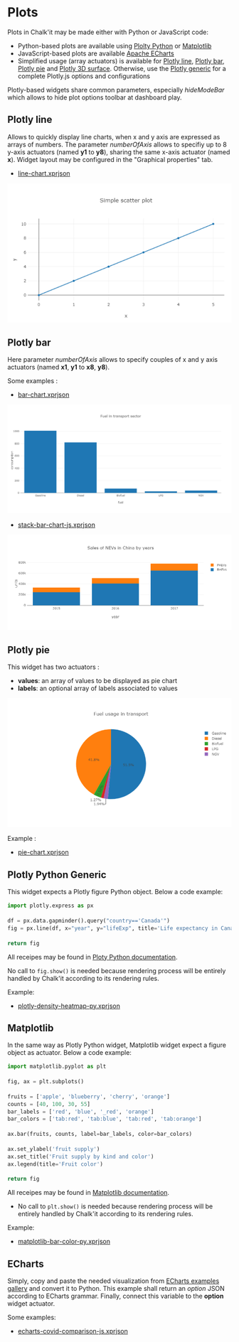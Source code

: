 ﻿# Plots

Plots in Chalk'it may be made either with Python or JavaScript code:

* Python-based plots are available using [Plolty Python](https://plotly.com/python/) or [Matplotlib](https://matplotlib.org/)
* JavaScript-based plots are available [Apache ECharts](https://echarts.apache.org/)
* Simplified usage (array actuators) is available for [Plotly line](#plotly-line), [Plotly bar](#plotly-bar), [Plotly pie](#plotly-pie) and [Plotly 3D surface](#plotly-3d-surface). Otherwise, use the [Plotly generic](#plotly-javascript-generic) for a complete Plotly.js options and configurations

Plotly-based widgets share common parameters, especially *hideModeBar* which allows to hide plot options toolbar at dashboard play.

## Plotly line

Allows to quickly display line charts, when x and y axis are expressed as arrays of numbers. The parameter *numberOfAxis* allows to specifiy up to 8 y-axis actuators (named **y1** to **y8**), sharing the same x-axis actuator (named **x**). Widget layout may be configured in the "Graphical properties" tab.

* [line-chart.xprjson](/wdg/plotly/line-chart.xprjson)

![line-chart](plotly/line-chart.png)

## Plotly bar

Here parameter *numberOfAxis* allows to specify couples of x and y axis actuators (named **x1**, **y1** to **x8**, **y8**).

Some examples :

* [bar-chart.xprjson](/wdg/plotly/bar-chart.xprjson)

![bar-chart](plotly/bar-chart.png)

* [stack-bar-chart-js.xprjson](/wdg/plotly/stack-bar-chart-js.xprjson)

![stack-bar-chart](plotly/stack-bar-chart.png)

## Plotly pie

This widget has two actuators :

* **values**: an array of values to be displayed as pie chart
* **labels**: an optional array of labels associated to values

![pie-chart](plotly/pie-chart.png)

Example :

* [pie-chart.xprjson](/wdg/plotly/pie-chart.xprjson)

## Plotly Python Generic

This widget expects a Plotly figure Python object. Below a code example: 

```python
import plotly.express as px

df = px.data.gapminder().query("country=='Canada'")
fig = px.line(df, x="year", y="lifeExp", title='Life expectancy in Canada')

return fig
```

All receipes may be found in [Ploty Python documentation](https://plotly.com/python/line-charts/).

No call to `fig.show()` is needed because rendering process will be entirely handled by Chalk'it according to its rendering rules.

Example:

- [plotly-density-heatmap-py.xprjson](/wdg/plotly/plotly-density-heatmap-py.xprjson)

## Matplotlib

In the same way as Plotly Python widget, Matplotlib widget expect a figure object as actuator. Below a code example:

```python
import matplotlib.pyplot as plt

fig, ax = plt.subplots()

fruits = ['apple', 'blueberry', 'cherry', 'orange']
counts = [40, 100, 30, 55]
bar_labels = ['red', 'blue', '_red', 'orange']
bar_colors = ['tab:red', 'tab:blue', 'tab:red', 'tab:orange']

ax.bar(fruits, counts, label=bar_labels, color=bar_colors)

ax.set_ylabel('fruit supply')
ax.set_title('Fruit supply by kind and color')
ax.legend(title='Fruit color')

return fig
```

All receipes may be found in [Matplotlib documentation](https://matplotlib.org/stable/gallery/index.html).

- No call to `plt.show()` is needed because rendering process will be entirely handled by Chalk'it according to its rendering rules.

Example:

- [matplotlib-bar-color-py.xprjson](/wdg/plots/matplotlib-bar-color-py.xprjson)

## ECharts

Simply, copy and paste the needed visualization from [ECharts examples gallery](https://echarts.apache.org/examples/en/index.html) and convert it to Python. This example shall return an *option* JSON according to ECharts grammar. Finally, connect this variable to the **option** widget actuator.

Some examples:

* [echarts-covid-comparison-js.xprjson](/wdg/plots/echarts-covid-comparison-js.xprjson)